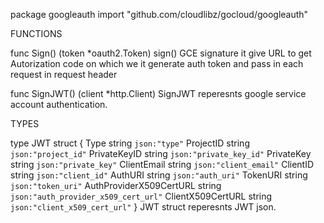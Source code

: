 package googleauth
    import "github.com/cloudlibz/gocloud/googleauth"


FUNCTIONS

func Sign() (token *oauth2.Token)
    sign() GCE signature it give URL to get Autorization code on which we it
    generate auth token and pass in each request in request header

func SignJWT() (client *http.Client)
    SignJWT reperesnts google service account authentication.

TYPES

type JWT struct {
    Type                    string `json:"type"`
    ProjectID               string `json:"project_id"`
    PrivateKeyID            string `json:"private_key_id"`
    PrivateKey              string `json:"private_key"`
    ClientEmail             string `json:"client_email"`
    ClientID                string `json:"client_id"`
    AuthURI                 string `json:"auth_uri"`
    TokenURI                string `json:"token_uri"`
    AuthProviderX509CertURL string `json:"auth_provider_x509_cert_url"`
    ClientX509CertURL       string `json:"client_x509_cert_url"`
}
    JWT struct reperesnts JWT json.


